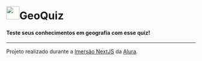 # <img src="https://www.flaticon.com/svg/vstatic/svg/3557/3557759.svg?token=exp=1612150415~hmac=c9ee20aa4375f0675aebde3d42dc621b" height="35px"/>GeoQuiz
#### Teste seus conhecimentos em geografia com esse quiz!

---

Projeto realizado durante a [Imersão NextJS](https://www.alura.com.br/imersao-react-next-js/) da [Alura](https://www.alura.com.br/).

